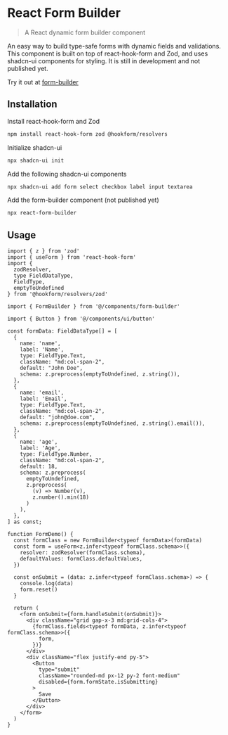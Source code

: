 # React Form Builder
>A React dynamic form builder component

An easy way to build type-safe forms with dynamic fields and validations. This component is built on top of react-hook-form and Zod, and uses shadcn-ui components for styling. It is still in development and not published yet.

Try it out at [form-builder](https://seifmegahed-form-builder.vercel.app/)

## Installation

Install react-hook-form and Zod
```bash
npm install react-hook-form zod @hookform/resolvers
```

Initialize shadcn-ui
```bash
npx shadcn-ui init
```

Add the following shadcn-ui components
```bash
npx shadcn-ui add form select checkbox label input textarea
```

Add the form-builder component (not published yet)
```bash
npx react-form-builder
```

## Usage

```tsx
import { z } from 'zod'
import { useForm } from 'react-hook-form'
import { 
  zodResolver, 
  type FieldDataType, 
  FieldType, 
  emptyToUndefined 
} from '@hookform/resolvers/zod'

import { FormBuilder } from '@/components/form-builder'

import { Button } from '@/components/ui/button'

const formData: FieldDataType[] = [
  {
    name: 'name',
    label: 'Name',
    type: FieldType.Text,
    className: "md:col-span-2",
    default: "John Doe",
    schema: z.preprocess(emptyToUndefined, z.string()),
  },
  {
    name: 'email',
    label: 'Email',
    type: FieldType.Text,
    className: "md:col-span-2",
    default: "john@doe.com",
    schema: z.preprocess(emptyToUndefined, z.string().email()),
  },
  {
    name: 'age',
    label: 'Age',
    type: FieldType.Number,
    className: "md:col-span-2",
    default: 18,
    schema: z.preprocess(
      emptyToUndefined, 
      z.preprocess(
        (v) => Number(v), 
        z.number().min(18)
      )
    ),
  },
] as const;

function FormDemo() {
  const formClass = new FormBuilder<typeof formData>(formData)
  const form = useForm<z.infer<typeof formClass.schema>>({
    resolver: zodResolver(formClass.schema),
    defaultValues: formClass.defaultValues,
  })

  const onSubmit = (data: z.infer<typeof formClass.schema>) => {
    console.log(data)
    form.reset()
  }
  
  return (
    <form onSubmit={form.handleSubmit(onSubmit)}>
      <div className="grid gap-x-3 md:grid-cols-4">
        {formClass.fields<typeof formData, z.infer<typeof formClass.schema>>({
          form,
        })}
      </div>
      <div className="flex justify-end py-5">
        <Button
          type="submit"
          className="rounded-md px-12 py-2 font-medium"
          disabled={form.formState.isSubmitting}
        >
          Save
        </Button>
      </div>
    </form>
  )
}
```
